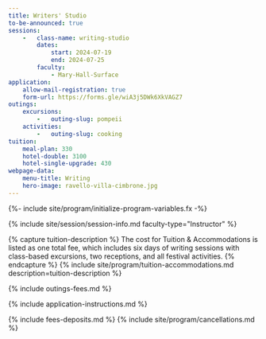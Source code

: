 ```yaml
---
title: Writers' Studio
to-be-announced: true
sessions:
    -   class-name: writing-studio
        dates:
            start: 2024-07-19
            end: 2024-07-25
        faculty:
            - Mary-Hall-Surface
application:
    allow-mail-registration: true
    form-url: https://forms.gle/wiA3j5DWk6XkVAGZ7
outings:
    excursions:
        -   outing-slug: pompeii
    activities:
        -   outing-slug: cooking
tuition:
    meal-plan: 330
    hotel-double: 3100
    hotel-single-upgrade: 430
webpage-data:
    menu-title: Writing
    hero-image: ravello-villa-cimbrone.jpg
---
```

{%- include site/program/initialize-program-variables.fx -%}

<section class="standard-block" markdown="1">

{% include site/session/session-info.md faculty-type="Instructor" %}

{% capture tuition-description %}
The cost for Tuition & Accommodations is listed as one total fee, which includes six days of writing sessions with class-based excursions, two receptions, and all festival activities.
{% endcapture %}
{% include site/program/tuition-accommodations.md description=tuition-description %}

{% include outings-fees.md %}

{% include application-instructions.md %}

{% include fees-deposits.md %}
{% include site/program/cancellations.md %}

</section>